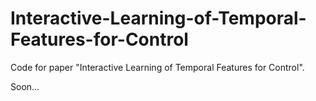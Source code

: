 # Interactive-Learning-of-Temporal-Features-for-Control
Code for paper "Interactive Learning of Temporal Features for Control".

Soon...
